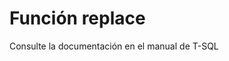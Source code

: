 ﻿---
FunctionName: "replace"
FunctionType: "SQL"
Autogenerated: true
---

# Función  replace

Consulte la documentación en el manual de T-SQL
